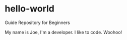 # hello-world
Guide Repository for Beginners

My name is Joe, I'm a developer. I like to code. Woohoo!
